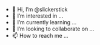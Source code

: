 - 👋 Hi, I’m @slickerstick
- 👀 I’m interested in ...
- 🌱 I’m currently learning ...
- 💞️ I’m looking to collaborate on ...
- 📫 How to reach me ...

<!---
slickerstick/slickerstick is a ✨ special ✨ repository because its `README.md` (this file) appears on your GitHub profile.
You can click the Preview link to take a look at your changes.
--->
